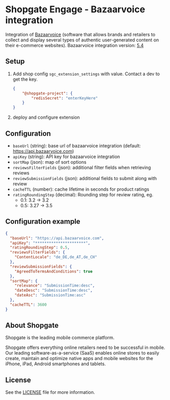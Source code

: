 # Shopgate Engage - Bazaarvoice integration

Integration of [Bazaarvoice](https://www.bazaarvoice.com/) (software that allows brands and retailers to collect and display several types of authentic user-generated content on their e-commerce websites).
Bazaarvoice integration version: [5.4](https://developer.bazaarvoice.com/conversations-api/reference/v5.4)

## Setup
1. Add shop config `sgc_extension_settings` with value. Contact a dev to get the key.
    ```json
    {
        "@shopgate-project": {
            "redisSecret": "enterKeyHere"
        }
    }
    ```
2. deploy and configure extension


## Configuration

- `baseUrl` (string): base url of bazaarvoice integration (default: https://api.bazaarvoice.com)
- `apiKey` (string): API key for bazaarvoice integration
- `sortMap` (json): map of sort options
- `reviewsFilterFields` (json): additional filter fields when retrieving reviews
- `reviewSubmissionFields` (json): additional fields to submit along with review
- `cacheTTL` (number): cache lifetime in seconds for product ratings
- `ratingRoundingStep` (decimal): Rounding step for review rating, eg. 
    - 0.1: 3.2 -> 3.2
    - 0.5: 3.27 -> 3.5

## Configuration example

```json
{
  "baseUrl": "https://api.bazaarvoice.com",
  "apiKey": "**********************",
  "ratingRoundingStep": 0.5,
  "reviewsFilterFields": {
    "ContentLocale": "de_DE,de_AT,de_CH"
  },
  "reviewSubmissionFields": {
    "AgreedToTermsAndConditions": true
  },
  "sortMap": {
    "relevance": "SubmissionTime:desc",
    "dateDesc": "SubmissionTime:desc",
    "dateAsc": "SubmissionTime:asc"
  },
  "cacheTTL": 3600
}
```


## About Shopgate

Shopgate is the leading mobile commerce platform.

Shopgate offers everything online retailers need to be successful in mobile. Our leading
software-as-a-service (SaaS) enables online stores to easily create, maintain and optimize native
apps and mobile websites for the iPhone, iPad, Android smartphones and tablets.

## License
See the [LICENSE](./LICENSE.md) file for more information.
